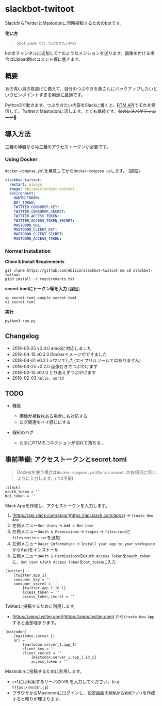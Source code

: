 # slackbot-twitoot
SlackからTwitterとMastodonに同時投稿するためのbotです。

**使い方**
> `@bot_name ttt つぶやきたい内容`

botをチャンネルに追加して↑のようなメンションを送ります。画像を付ける場合はUpload時のコメント欄に書きます。

## 概要
あの青い鳥の夜逃げに備えて、自分のつぶやきを象さんにバックアップしたいというピンポイントすぎる用途に最適です。

Python3で動きます。つぶやきたい内容をSlackに書くと、[RTM API](https://api.slack.com/rtm)でそれを受信して、TwitterとMastodonに流します。とても単純です。~~なのにスパゲティコード🍝~~

## 導入方法
三種の神器ならぬ三種のアクセストークンが必要です。

### Using Docker

`docker-compose.yml`を用意してから`docker-compose up`します。 [(詳細)](#secret.toml)

```docker-compose.yml
slackbot-twitoot:
  restart: always
  image: ebiiim/slackbot-twitoot
  environment:
    OAUTH_TOKEN:
    BOT_TOKEN:
    TWITTER_CONSUMER_KEY:
    TWITTER_CONSUMER_SECRET:
    TWITTER_ACCESS_TOKEN:
    TWITTER_ACCESS_TOKEN_SECRET:
    MASTODON_URL:
    MASTODON_CLIENT_KEY:
    MASTODON_CLIENT_SECRET:
    MASTODON_ACCESS_TOKEN:
```

### Normal Installation

**Clone & Install Requirements**
```
git clone https://github.com/ebiiim/slackbot-twitoot && cd slackbot-twitoot
pip3 install -r requirements.txt
```

**secret.tomlにトークン等を入力** [(詳細)](#secret.toml)
```
cp secret.toml.sample secret.toml
vi secret.toml
```

**実行**
```
python3 run.py
```

## Changelog
- 2018-05-25 v0.4.0 emojiに対応しました
- 2018-04-15 v0.3.0 Dockerイメージができました
- 2018-04-01 v0.2.1 ↓ウソでした(エイプリルフールではありません)
- 2018-03-25 v0.2.0 画像付きでつぶやけます
- 2018-02-10 v0.1.0 とりあえずつぶやけます
- 2018-02-03 `hello, world`

## TODO
- 機能
    - 画像が複数枚ある場合にも対応する
    - ログ関連をイイ感じにする

- 既知のバグ
    - たまにRTMのコネクションが切れて落ちる...


## <a name="secret.toml"> 事前準備: アクセストークンとsecret.toml
> Dockerを使う場合は`docker-compose.yml`の`environment:`の各項目に同じように入力します。(''は不要)

```
[slack]
oauth_token = ''
bot_token = ''
```
Slack Appを作成し、アクセストークンを入力します。
1. [https://api.slack.com/apps](https://api.slack.com/apps) -> `Create New App`
1. 左側メニュー`Bot Users` -> `Add a Bot User`
1. 左側メニュー`OAuth & Permissions` -> `Scopes` -> `files:read`と`files:write:user`を追加
1. 左側メニュー`Basic Information` -> `Install your app to your workspace` からAppをインストール
1. 左側メニュー`OAuth & Permissions`の`OAuth Access Token`を`oauth_token`に、`Bot User OAuth Access Token`を`bot_token`に入力

```
[twitter]
    [twitter.app_1]
    consumer_key = ''
    consumer_secret = ''
        [twitter.app_1.id_1]
        access_token = ''
        access_token_secret = ''
```
Twitterに投稿するために利用します。
- [https://apps.twitter.com](https://apps.twitter.com) から`Create New App`すると全部埋まります。

```
[mastodon]
    [mastodon.server_1]
    url = ''
        [mastodon.server_1.app_1]
        client_key = ''
        client_secret = ''
            [mastodon.server_1.app_1.id_1]
            access_token = ''
```
Mastodonに投稿するために利用します。
- `url`には利用するサーバのURLを入力してください。(e.g. `https://mstdn.jp`)
- ブラウザからMastodonにログインし、設定画面の`開発`から`新規アプリ`を作成すると残りが埋まります。

